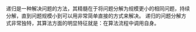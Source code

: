 递归是一种解决问题的方法，其精髓在于将问题分解为规模更小的相同问题，持续分解，直到问题规模小到可以用非常简单直接的方式来解决。
递归的问题分解方式非常独特，其算法方面的明显特征就是：在算法流程中调用自身。